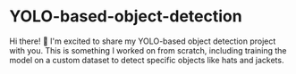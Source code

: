 # YOLO-based-object-detection
Hi there! 👋 I'm excited to share my YOLO-based object detection project with you. This is something I worked on from scratch, including training the model on a custom dataset to detect specific objects like hats and jackets.

